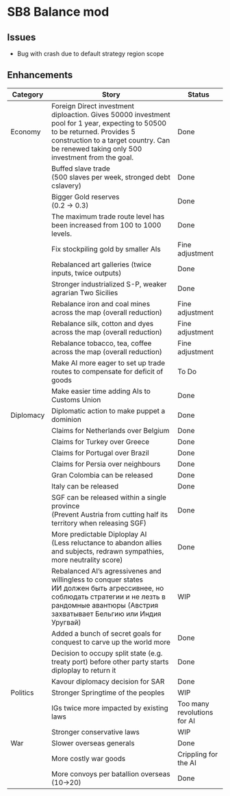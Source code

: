 # SB8 Balance mod

## Issues

- Bug with crash due to default strategy region scope

## Enhancements

| Category  | Story                                                        | Status                      |
| --------- | ------------------------------------------------------------ | --------------------------- |
| Economy   | Foreign Direct investment diploaction. Gives 50000 investment pool for 1 year, expecting to 50500 to be returned. Provides 5 construction to a target country. Can be renewed taking only 500 investment from the goal. | Done                        |
|           | Buffed slave trade<br />(500 slaves per week, stronged debt cslavery) | Done                        |
|           | Bigger Gold reserves<br />(0.2 -> 0.3)                       | Done                        |
|           | The maximum trade route level has been increased from 100 to 1000 levels. | Done                        |
|           | Fix stockpiling gold by smaller AIs                          | Fine adjustment             |
|           | Rebalanced art galleries (twice inputs, twice outputs)       | Done                        |
|           | Stronger industrialized S-P, weaker agrarian Two Sicilies    | Done                        |
|           | Rebalance iron and coal mines across the map (overall reduction) | Fine adjustment             |
|           | Rebalance silk, cotton and dyes across the map (overall reduction) | Fine adjustment             |
|           | Rebalance tobacco, tea, coffee across the map (overall reduction) | Fine adjustment             |
|           | Make AI more eager to set up trade routes to compensate for deficit of goods | To Do                       |
|           | Make easier time adding AIs to Customs Union                 | Done                        |
| Diplomacy | Diplomatic action to make puppet a dominion                  | Done                        |
|           | Claims for Netherlands over Belgium                          | Done                        |
|           | Claims for Turkey over Greece                                | Done                        |
|           | Claims for Portugal over Brazil                              | Done                        |
|           | Claims for Persia over neighbours                            | Done                        |
|           | Gran Colombia can be released                                | Done                        |
|           | Italy can be released                                        | Done                        |
|           | SGF can be released within a single province<br />(Prevent Austria from cutting half its territory when releasing SGF) | Done                        |
|           | More predictable Diploplay AI<br />(Less reluctance to abandon allies and subjects, redrawn sympathies, more neutrality score) | Done                        |
|           | Rebalanced AI’s agressivenes and willingless to conquer states<br />ИИ должен быть агрессивнее, но соблюдать стратегии и не лезть в рандомные авантюры (Австрия захватывает Бельгию или Индия Уругвай) | WIP                         |
|           | Added a bunch of secret goals for conquest to carve up the world more | Done                        |
|           | Decision to occupy split state (e.g. treaty port) before other party starts diploplay to return it | Done                        |
|           | Kavour diplomacy decision for SAR                            | Done                        |
| Politics  | Stronger Springtime of the peoples                           | WIP                         |
|           | IGs twice more impacted by existing laws                     | Too many revolutions for AI |
|           | Stronger conservative laws                                   | WIP                         |
| War       | Slower overseas generals                                     | Done                        |
|           | More costly war goods                                        | Crippling for the AI        |
|           | More convoys per batallion overseas<br />(10->20)            | Done                        |

